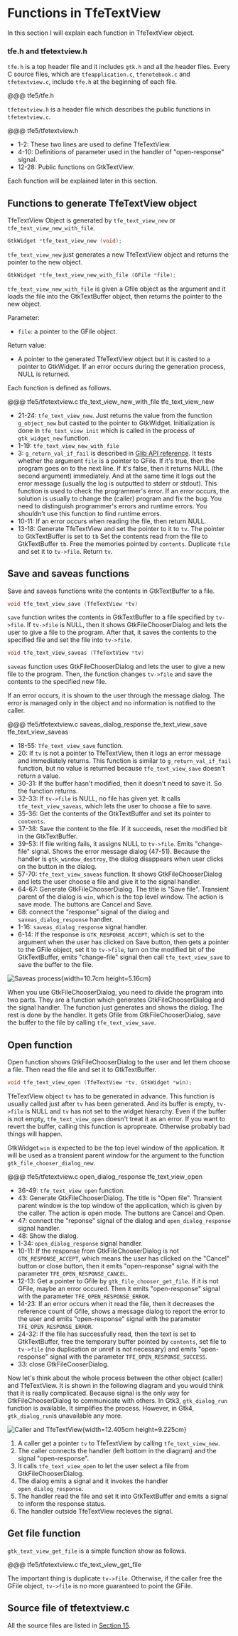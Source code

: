 # Functions in TfeTextView

In this section I will explain each function in TfeTextView object.

### tfe.h and tfetextview.h

`tfe.h` is a top header file and it includes `gtk.h` and all the header files.
Every C source files, which are `tfeapplication.c`, `tfenotebook.c` and `tfetextview.c`, include `tfe.h` at the beginning of each file.

@@@ tfe5/tfe.h

`tfetextview.h` is a header file which describes the public functions in `tfetextview.c`.

@@@ tfe5/tfetextview.h

- 1-2: These two lines are used to define TfeTextView.
- 4-10: Definitions of parameter used in the handler of "open-response" signal.
- 12-28: Public functions on GtkTextView.

Each function will be explained later in this section.

## Functions to generate TfeTextView object

TfeTextView Object is generated by `tfe_text_view_new` or `tfe_text_view_new_with_file`.

~~~C
GtkWidget *tfe_text_view_new (void);
~~~

`tfe_text_view_new` just generates a new TfeTextView object and returns the pointer to the new object.

~~~C
GtkWidget *tfe_text_view_new_with_file (GFile *file);
~~~

`tfe_text_view_new_with_file` is given a Gfile object as the argument and it loads the file into the GtkTextBuffer object, then returns the pointer to the new object.

Parameter:

- `file`: a pointer to the GFile object.

Return value:

- A pointer to the generated TfeTextView object but it is casted to a pointer to GtkWidget.
If an error occurs during the generation process, NULL is returned.

Each function is defined as follows.

@@@ tfe5/tfetextview.c tfe_text_view_new_with_file tfe_text_view_new

- 21-24: `tfe_text_view_new`.
Just returns the value from the function `g_object_new` but casted to the pointer to GtkWidget.
Initialization is done in `tfe_text_view_init` which is called in the process of `gtk_widget_new` function.
- 1-19: `tfe_text_view_new_with_file`
- 3: `g_return_val_if_fail` is described in [Glib API reference](https://developer.gnome.org/glib/stable/glib-Warnings-and-Assertions.html#g-return-val-if-fail).
It tests whether the argument `file` is a pointer to GFile.
If it's true, then the program goes on to the next line.
If it's false, then it returns NULL (the second argument) immediately.
And at the same time it logs out the error message (usually the log is outputted to stderr or stdout).
This function is used to check the programmer's error.
If an error occurs, the solution is usually to change the (caller) program and fix the bug.
You need to distinguish programmer's errors and runtime errors.
You shouldn't use this function to find runtime errors.
- 10-11: If an error occurs when reading the file, then return NULL.
- 13-18: Generate TfeTextView and set the pointer to it to `tv`.
The pointer to GtkTextBuffer is set to `tb`
Set the contents read from the file to GtkTextBuffer `tb`.
Free the memories pointed by `contents`.
Duplicate `file` and set it to `tv->file`.
Return `tv`.

## Save and saveas functions

Save and saveas functions write the contents in GtkTextBuffer to a file.

~~~C
void tfe_text_view_save (TfeTextView *tv)
~~~

`save` function writes the contents in GtkTextBuffer to a file specified by `tv->file`.
If `tv->file` is NULL, then it shows GtkFileChooserDialog and lets the user to give a file to the program. After that, it saves the contents to the specified file and set the file into `tv->file`.

~~~C
void tfe_text_view_saveas (TfeTextView *tv)
~~~

`saveas` function uses GtkFileChooserDialog and lets the user to give a new file to the program. Then, the function changes `tv->file` and save the contents to the specified new file.

If an error occurs, it is shown to the user through the message dialog.
The error is managed only in the object and no information is notified to the caller.

@@@ tfe5/tfetextview.c saveas_dialog_response tfe_text_view_save tfe_text_view_saveas

- 18-55: `Tfe_text_view_save` function.
- 20: If `tv` is not a pointer to TfeTextView, then it logs an error message and immediately returns.
This function is similar to `g_return_val_if_fail` function, but no value is returned because `tfe_text_view_save` doesn't return a value.
- 30-31: If the buffer hasn't modified, then it doesn't need to save it.
So the function returns.
- 32-33: If `tv->file` is NULL, no file has given yet.
It calls `tfe_text_view_saveas`, which lets the user to choose a file to save.
- 35-36: Get the contents of the GtkTextBuffer and set its pointer to `contents`.
- 37-38: Save the content to the file.
If it succeeds, reset the modified bit in the GtkTextBuffer.
- 39-53: If file writing fails, it assigns NULL to `tv->file`.
Emits "change-file" signal.
Shows the error message dialog (47-51).
Because the handler is `gtk_window_destroy`, the dialog disappears when user clicks on the button in the dialog.
- 57-70: `tfe_text_view_saveas` function.
It shows GtkFileChooserDialog and lets the user choose a file and give it to the signal handler.
- 64-67: Generate GtkFileChooserDialog.
The title is "Save file".
Transient parent of the dialog is `win`, which is the top level window.
The action is save mode.
The buttons are Cancel and Save.
- 68: connect the "response" signal of the dialog and `saveas_dialog_response` handler.
- 1-16: `saveas_dialog_response` signal handler.
- 6-14: If the response is `GTK_RESPONSE_ACCEPT`, which is set to the argument when the user has clicked on Save button, then gets a pointer to the GFile object, set it to `tv->file`, turn on the modified bit of the GtkTextBuffer, emits "change-file" signal then call `tfe_text_view_save` to save the buffer to the file.

![Saveas process](../image/saveas.png){width=10.7cm height=5.16cm}

When you use GtkFileChooserDialog, you need to divide the program into two parts.
They are a function which generates GtkFileChooserDialog and the signal handler.
The function just generates and shows the dialog.
The rest is done by the handler.
It gets Gfile from GtkFileChooserDialog, save the buffer to the file by calling `tfe_text_view_save`.

## Open function

Open function shows GtkFileChooserDialog to the user and let them choose a file.
Then read the file and set it to GtkTextBuffer.

~~~C
void tfe_text_view_open (TfeTextView *tv, GtkWidget *win);
~~~

TfeTextView object `tv` has to be generated in advance.
This function is usually called just after `tv` has been generated.
And its buffer is empty, `tv->file` is NULL and `tv` has not set to the widget hierarchy.
Even if the buffer is not empty, `tfe_text_view_open` doesn't treat it as an error.
If you want to revert the buffer, calling this function is apropreate.
Otherwise probably bad things will happen.

GtkWidget `win` is expected to be the top level window of the application.
It will be used as a transient parent window for the argument to the function `gtk_file_chooser_dialog_new`.

@@@ tfe5/tfetextview.c open_dialog_response tfe_text_view_open

- 36-49: `tfe_text_view_open` function.
- 43: Generate GtkFileChooserDialog.
The title is "Open file".
Ttransient parent window is the top window of the application, which is given by the caller.
The action is open mode.
The buttons are Cancel and Open.
- 47: connect the "reponse" signal of the dialog and `open_dialog_response` signal handler.
- 48: Show the dialog.
- 1-34: `open_dialog_response` signal handler.
- 10-11: If the response from GtkFileChooserDialog is not `GTK_RESPONSE_ACCEPT`, which means the user has clicked on the "Cancel" button or close button, then it emits "open-response" signal with the parameter `TFE_OPEN_RESPONSE_CANCEL`.
- 12-13: Get a pointer to Gfile by `gtk_file_chooser_get_file`.
If it is not GFile, maybe an error occured.
Then it emits "open-response" signal with the parameter `TFE_OPEN_RESPONSE_ERROR`.
- 14-23: If an error occurs when it read the file, then it decreases the reference count of Gfile, shows a message dialog to report the error to the user and emits "open-response" signal with the parameter `TFE_OPEN_RESPONSE_ERROR`.
- 24-32: If the file has successfully read, then the text is set to GtkTextBuffer, free the temporary buffer pointed by `contents`, set file to `tv->file` (no duplication or unref is not necessary) and emits "open-response" signal with the parameter `TFE_OPEN_RESPONSE_SUCCESS`.
- 33: close GtkFileCooserDialog.

Now let's think about the whole process between the other object (caller) and TfeTextView.
It is shown in the following diagram and you would think that it is really complicated.
Because signal is the only way for GtkFileChooserDialog to communicate with others.
In Gtk3, `gtk_dialog_run` function is available.
It simplifies the process.
However, in Gtk4, `gtk_dialog_run`is unavailable any more.

![Caller and TfeTextView](../image/open.png){width=12.405cm height=9.225cm}

1. A caller get a pointer `tv` to TfeTextView by calling `tfe_text_view_new`.
2. The caller connects the handler (left bottom in the diagram) and the signal "open-response".
3. It calls `tfe_text_view_open` to let the user select a file from GtkFileChooserDialog.
4. The dialog emits a signal and it invokes the handler `open_dialog_response`.
5. The handler read the file and set it into GtkTextBuffer and emits a signal to inform the response status.
6. The handler outside TfeTextView recieves the signal.

## Get file function

`gtk_text_view_get_file` is a simple function show as follows.

@@@ tfe5/tfetextview.c tfe_text_view_get_file

The important thing is duplicate `tv->file`.
Otherwise, if the caller free the GFile object, `tv->file` is no more guaranteed to point the GFile.

## Source file of tfetextview.c

All the source files are listed in [Section 15](sec15.src.md).

